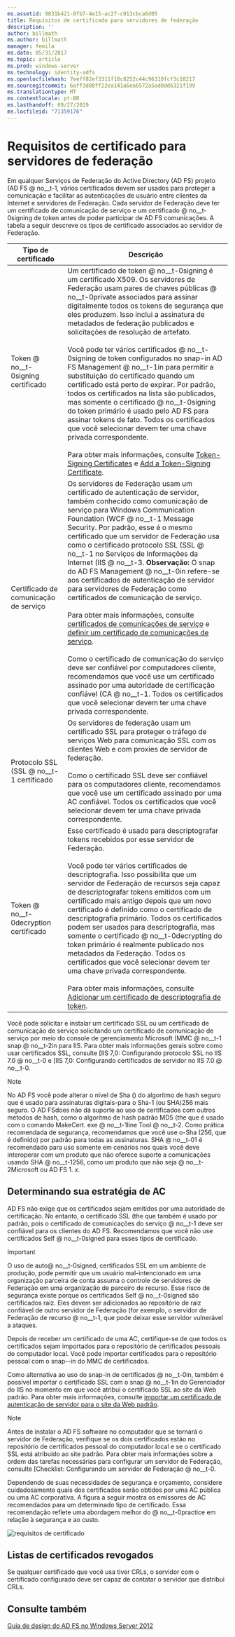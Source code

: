 ```yaml
---
ms.assetid: 9831b421-8fb7-4e15-ac27-c013cbca6d05
title: Requisitos de certificado para servidores de federação
description: ''
author: billmath
ms.author: billmath
manager: femila
ms.date: 05/31/2017
ms.topic: article
ms.prod: windows-server
ms.technology: identity-adfs
ms.openlocfilehash: 7eeff82ef3311f18c8252c44c96310fcf3c18217
ms.sourcegitcommit: 6aff3d88ff22ea141a6ea6572a5ad8dd6321f199
ms.translationtype: MT
ms.contentlocale: pt-BR
ms.lasthandoff: 09/27/2019
ms.locfileid: "71359176"
---
```

# <a name="certificate-requirements-for-federation-servers"></a>Requisitos de certificado para servidores de federação

Em qualquer Serviços de Federação do Active Directory (AD FS) projeto \(AD FS @ no__t-1, vários certificados devem ser usados para proteger a comunicação e facilitar as autenticações de usuário entre clientes da Internet e servidores de Federação. Cada servidor de Federação deve ter um certificado de comunicação de serviço e um certificado @ no__t-0signing de token antes de poder participar de AD FS comunicações. A tabela a seguir descreve os tipos de certificado associados ao servidor de Federação.  
  
|Tipo de certificado|Descrição|  
|--------------------|---------------|  
|Token @ no__t-0signing certificado|Um certificado de token @ no__t-0signing é um certificado X509. Os servidores de Federação usam pares de chaves públicas @ no__t-0private associados para assinar digitalmente todos os tokens de segurança que eles produzem. Isso inclui a assinatura de metadados de federação publicados e solicitações de resolução de artefato.<br /><br />Você pode ter vários certificados @ no__t-0signing de token configurados no snap-in AD FS Management @ no__t-1in para permitir a substituição do certificado quando um certificado está perto de expirar. Por padrão, todos os certificados na lista são publicados, mas somente o certificado @ no__t-0signing do token primário é usado pelo AD FS para assinar tokens de fato. Todos os certificados que você selecionar devem ter uma chave privada correspondente.<br /><br />Para obter mais informações, consulte [Token-Signing Certificates](Token-Signing-Certificates.md) e [Add a Token-Signing Certificate](../../ad-fs/deployment/Add-a-Token-Signing-Certificate.md).|  
|Certificado de comunicação de serviço|Os servidores de Federação usam um certificado de autenticação de servidor, também conhecido como comunicação de serviço para Windows Communication Foundation \(WCF @ no__t-1 Message Security. Por padrão, esse é o mesmo certificado que um servidor de Federação usa como o certificado protocolo SSL \(SSL @ no__t-1 no Serviços de Informações da Internet \(IIS @ no__t-3. **Observação:** O snap do AD FS Management @ no__t-0in refere-se aos certificados de autenticação de servidor para servidores de Federação como certificados de comunicação de serviço.<br /><br />Para obter mais informações, consulte [certificados de comunicações de serviço](Service-Communications-Certificates.md) e [definir um certificado de comunicações de serviço](../../ad-fs/deployment/Set-a-Service-Communications-Certificate.md).<br /><br />Como o certificado de comunicação do serviço deve ser confiável por computadores cliente, recomendamos que você use um certificado assinado por uma autoridade de certificação confiável \(CA @ no__t-1. Todos os certificados que você selecionar devem ter uma chave privada correspondente.|  
|Protocolo SSL \(SSL @ no__t-1 certificado|Os servidores de federação usam um certificado SSL para proteger o tráfego de serviços Web para comunicação SSL com os clientes Web e com proxies de servidor de federação.<br /><br />Como o certificado SSL deve ser confiável para os computadores cliente, recomendamos que você use um certificado assinado por uma AC confiável. Todos os certificados que você selecionar devem ter uma chave privada correspondente.|  
|Token @ no__t-0decryption certificado|Esse certificado é usado para descriptografar tokens recebidos por esse servidor de Federação.<br /><br />Você pode ter vários certificados de descriptografia. Isso possibilita que um servidor de Federação de recursos seja capaz de descriptografar tokens emitidos com um certificado mais antigo depois que um novo certificado é definido como o certificado de descriptografia primário. Todos os certificados podem ser usados para descriptografia, mas somente o certificado @ no__t-0decrypting do token primário é realmente publicado nos metadados da Federação. Todos os certificados que você selecionar devem ter uma chave privada correspondente.<br /><br />Para obter mais informações, consulte [Adicionar um certificado de descriptografia de token](../../ad-fs/deployment/Add-a-Token-Decrypting-Certificate.md).|  
  
Você pode solicitar e instalar um certificado SSL ou um certificado de comunicação de serviço solicitando um certificado de comunicação de serviço por meio do console de gerenciamento Microsoft \(MMC @ no__t-1 snap @ no__t-2in para IIS. Para obter mais informações gerais sobre como usar certificados SSL, consulte [IIS 7,0: Configurando protocolo SSL no IIS 7.0 @ no__t-0 e [IIS 7,0: Configurando certificados de servidor no IIS 7.0 @ no__t-0.  
  
> [!NOTE]  
> No AD FS você pode alterar o nível de Sha \(\) do algoritmo de hash seguro que é usado para assinaturas digitais\-para o Sha\-1 \(ou SHA\)256 mais seguro. O AD FSdoes não dá suporte ao uso de certificados com outros métodos de hash, como o algoritmo de hash padrão MD5 \(the que é usado com o comando MakeCert. exe @ no__t-1line Tool @ no__t-2. Como prática recomendada de segurança, recomendamos que você use o\-Sha \(256, que é definido\) por padrão para todas as assinaturas. SHA @ no__t-01 é recomendado para uso somente em cenários nos quais você deve interoperar com um produto que não oferece suporte a comunicações usando SHA @ no__t-1256, como um produto que não seja @ no__t-2Microsoft ou AD FS 1. *x*.  
  
## <a name="determining-your-ca-strategy"></a>Determinando sua estratégia de AC  
AD FS não exige que os certificados sejam emitidos por uma autoridade de certificação. No entanto, o certificado SSL \(the que também é usado por padrão, pois o certificado de comunicações do serviço @ no__t-1 deve ser confiável para os clientes do AD FS. Recomendamos que você não use certificados Self @ no__t-0signed para esses tipos de certificado.  
  
> [!IMPORTANT]  
> O uso de auto@ no__t-0signed, certificados SSL em um ambiente de produção, pode permitir que um usuário mal-intencionado em uma organização parceira de conta assuma o controle de servidores de Federação em uma organização de parceiro de recurso. Esse risco de segurança existe porque os certificados Self @ no__t-0signed são certificados raiz. Eles devem ser adicionados ao repositório de raiz confiável de outro servidor de Federação \(for exemplo, o servidor de Federação de recurso @ no__t-1, que pode deixar esse servidor vulnerável a ataques.  
  
Depois de receber um certificado de uma AC, certifique-se de que todos os certificados sejam importados para o repositório de certificados pessoais do computador local. Você pode importar certificados para o repositório pessoal com o snap\--in do MMC de certificados.  
  
Como alternativa ao uso do snap-in de certificados @ no__t-0in, também é possível importar o certificado SSL com o snap @ no__t-1in do Gerenciador do IIS no momento em que você atribui o certificado SSL ao site da Web padrão. Para obter mais informações, consulte [importar um certificado de autenticação de servidor para o site da Web padrão](../../ad-fs/deployment/Import-a-Server-Authentication-Certificate-to-the-Default-Web-Site.md).  
  
> [!NOTE]  
> Antes de instalar o AD FS software no computador que se tornará o servidor de Federação, verifique se os dois certificados estão no repositório de certificados pessoal do computador local e se o certificado SSL está atribuído ao site padrão. Para obter mais informações sobre a ordem das tarefas necessárias para configurar um servidor de Federação, consulte [Checklist: Configurando um servidor de Federação @ no__t-0.  
  
Dependendo de suas necessidades de segurança e orçamento, considere cuidadosamente quais dos certificados serão obtidos por uma AC pública ou uma AC corporativa. A figura a seguir mostra os emissores de AC recomendados para um determinado tipo de certificado. Essa recomendação reflete uma abordagem melhor do @ no__t-0practice em relação à segurança e ao custo.  
  
![requisitos de certificado](media/adfs2_fedserver_certstory_1.png)  
  
## <a name="certificate-revocation-lists"></a>Listas de certificados revogados  
Se qualquer certificado que você usa tiver CRLs, o servidor com o certificado configurado deve ser capaz de contatar o servidor que distribui CRLs.  
  
## <a name="see-also"></a>Consulte também
[Guia de design do AD FS no Windows Server 2012](AD-FS-Design-Guide-in-Windows-Server-2012.md)
